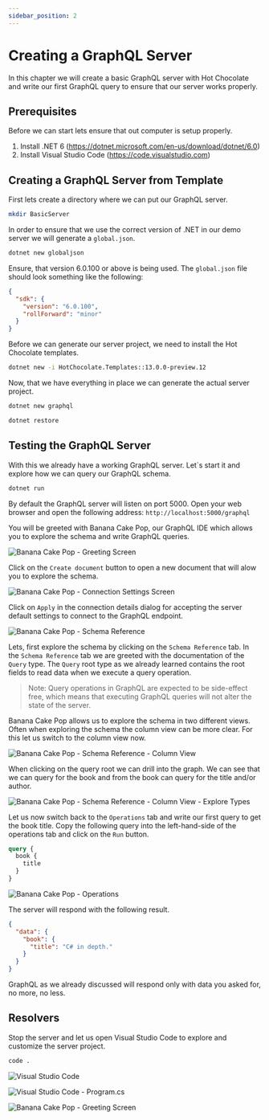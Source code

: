 ```yaml
---
sidebar_position: 2
---
```


# Creating a GraphQL Server

In this chapter we will create a basic GraphQL server with Hot Chocolate and write our first GraphQL query to ensure that our server works properly.

## Prerequisites

Before we can start lets ensure that out computer is setup properly.

1. Install .NET 6 (https://dotnet.microsoft.com/en-us/download/dotnet/6.0)
3. Install Visual Studio Code (https://code.visualstudio.com)

## Creating a GraphQL Server from Template

First lets create a directory where we can put our GraphQL server.

```bash
mkdir BasicServer
```

In order to ensure that we use the correct version of .NET in our demo server we will generate a `global.json`.

```bash
dotnet new globaljson
```

Ensure, that version 6.0.100 or above is being used. The `global.json` file should look something like the following:

```json
{
  "sdk": {
    "version": "6.0.100",
    "rollForward": "minor"
  }
}
```

Before we can generate our server project, we need to install the Hot Chocolate templates.

```bash
dotnet new -i HotChocolate.Templates::13.0.0-preview.12
```

Now, that we have everything in place we can generate the actual server project.

```bash
dotnet new graphql
```

```bash
dotnet restore
```

## Testing the GraphQL Server

With this we already have a working GraphQL server. Let`s start it and explore how we can query our GraphQL schema.

```bash
dotnet run
```

By default the GraphQL server will listen on port 5000. Open your web browser and open the following address: `http://localhost:5000/graphql`

You will be greeted with Banana Cake Pop, our GraphQL IDE which allows you to explore the schema and write GraphQL queries.

![Banana Cake Pop - Greeting Screen](images/bcp-1.png)

Click on the `Create document` button to open a new document that will alow you to explore the schema.

![Banana Cake Pop - Connection Settings Screen](images/bcp-2.png)

Click on `Apply` in the connection details dialog for accepting the server default settings to connect to the GraphQL endpoint.

![Banana Cake Pop - Schema Reference](images/bcp-3.png)

Lets, first explore the schema by clicking on the `Schema Reference` tab. In the `Schema Reference` tab we are greeted with the documentation of the `Query` type. The `Query` root type as we already learned contains the root fields to read data when we execute a query operation. 

> Note: Query operations in GraphQL are expected to be side-effect free, which means that executing GraphQL queries will not alter the state of the server.

Banana Cake Pop allows us to explore the schema in two different views. Often when exploring the schema the column view can be more clear. For this let us switch to the column view now.

![Banana Cake Pop - Schema Reference - Column View](images/bcp-4.png)

When clicking on the query root we can drill into the graph. We can see that we can query for the book and from the book can query for the title and/or author.

![Banana Cake Pop - Schema Reference - Column View - Explore Types](images/bcp-5.png)

Let us now switch back to the `Operations` tab and write our first query to get the book title. Copy the following query into the left-hand-side of the operations tab and click on the `Run` button.

```graphql
query {
  book {
    title
  }
}
```

![Banana Cake Pop - Operations](images/bcp-6.png)

The server will respond with the following result.

```json
{
  "data": {
    "book": {
      "title": "C# in depth."
    }
  }
}
```

GraphQL as we already discussed will respond only with data you asked for, no more, no less.

## Resolvers

Stop the server and let us open Visual Studio Code to explore and customize the server project.

```bash
code .
```

![Visual Studio Code ](images/code-1.png)

![Visual Studio Code - Program.cs](images/code-2.png)

![Banana Cake Pop - Greeting Screen](images/code-3.png)
